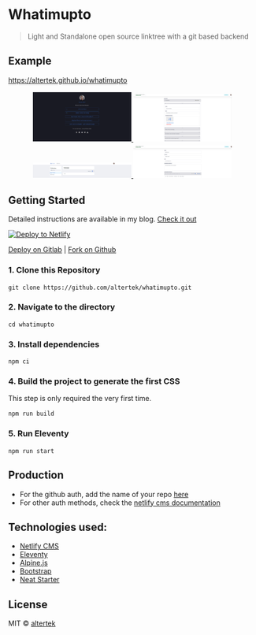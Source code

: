 # Whatimupto

> Light and Standalone open source linktree with a git based backend


## Example

https://altertek.github.io/whatimupto 

<div align="center">
<a href="https://now.saxjst.com">
	<img src="homepage-whatimupto.png" width="200" title="homepage">
	<img src="backend-whatimupto-01.png" style="margin-top:5px;" width="200" title="homepage">
	<img src="backend-whatimupto-02.png" style="margin-top:5px;" width="200" title="homepage">
	<img src="backend-whatimupto-03.png" style="margin-top:5px;" width="200" title="homepage">

</a>
</div>

## Getting Started

Detailed instructions are available in my blog. [Check it out](https://blog.surjithctly.in/neat-stack-create-a-static-website-with-netlify-cms-eleventy-alpinejs-and-tailwindcss)

<a href="https://app.netlify.com/start/deploy?repository=https://github.com/altertek/whatimupto&amp;stack=cms"><img src="https://www.netlify.com/img/deploy/button.svg" alt="Deploy to Netlify" /></a>

<a href="https://gitlab.com/alpha14/whatimupto/-/forks/new">Deploy on Gitlab</a> | <a href="https://github.com/altertek/whatimupto/fork">Fork on Github</a>

### 1\. Clone this Repository

```
git clone https://github.com/altertek/whatimupto.git
```

### 2\. Navigate to the directory

```
cd whatimupto
```

### 3\. Install dependencies

```
npm ci
```

### 4\. Build the project to generate the first CSS

This step is only required the very first time.

```
npm run build
```

### 5\. Run Eleventy

```
npm run start
```


## Production

- For the github auth, add the name of your repo [here](https://github.com/altertek/whatimupto/blob/master/src/admin/config.yml#L6)
- For other auth methods, check the [netlify cms documentation](https://www.netlifycms.org/docs/backends-overview)

## Technologies used:

- [Netlify CMS](https://www.netlifycms.org/)
- [Eleventy](https://www.11ty.dev/)
- [Alpine.js](https://github.com/alpinejs/alpine)
- [Bootstrap](https://getbootstrap.com/)
- [Neat Starter](https://github.com/surjithctly/neat-starter)

## License

MIT © [altertek](https://altertek.org)
